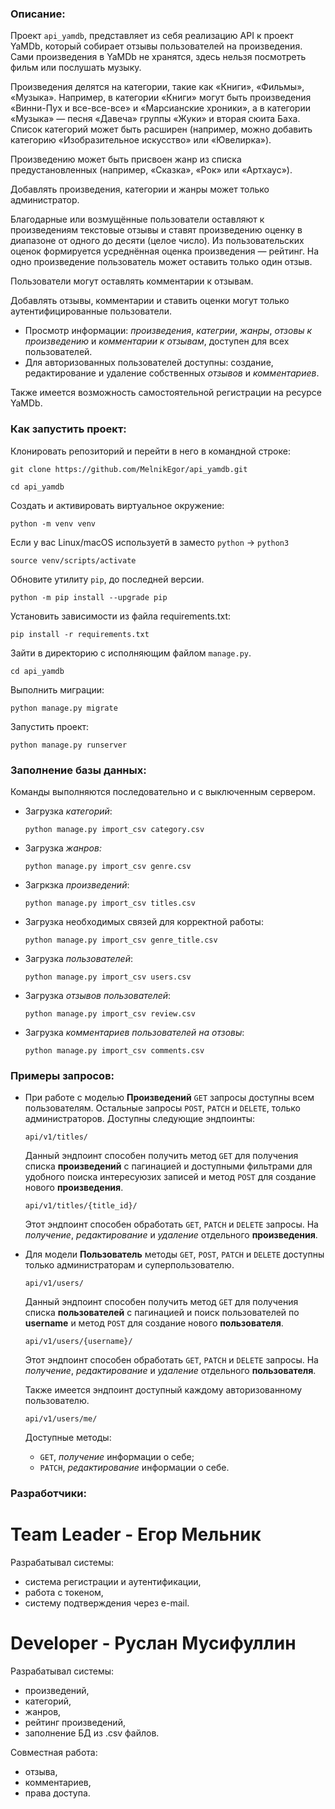 ### Описание:

Проект `api_yamdb`, представляет из себя реализацию API к проект YaMDb, который
собирает отзывы пользователей на произведения. Сами произведения в YaMDb не хранятся,
здесь нельзя посмотреть фильм или послушать музыку.

Произведения делятся на категории, такие как «Книги», «Фильмы», «Музыка».
Например, в категории «Книги» могут быть произведения «Винни-Пух и все-все-все»
и «Марсианские хроники», а в категории «Музыка» — песня «Давеча» группы «Жуки»
и вторая сюита Баха. Список категорий может быть расширен (например, можно добавить
категорию «Изобразительное искусство» или «Ювелирка»).

Произведению может быть присвоен жанр из списка предустановленных
(например, «Сказка», «Рок» или «Артхаус»).

Добавлять произведения, категории и жанры может только администратор.

Благодарные или возмущённые пользователи оставляют к произведениям текстовые отзывы
и ставят произведению оценку в диапазоне от одного до десяти (целое число).
Из пользовательских оценок формируется усреднённая оценка произведения — рейтинг.
На одно произведение пользователь может оставить только один отзыв.

Пользователи могут оставлять комментарии к отзывам.

Добавлять отзывы, комментарии и ставить оценки могут только аутентифицированные пользователи.

* Просмотр информации: _произведения_, _категрии_, _жанры_, _отзовы к произведению_
и _комментарии к отзывам_, доступен для всех пользователей.
* Для авторизованных пользователей доступны: 
    создание, редактирование и удаление собственных _отзывов_ и _комментариев_.

Также имеется возможность самостоятельной регистрации на ресурсе YaMDb.


### Как запустить проект:

Клонировать репозиторий и перейти в него в командной строке:

```
git clone https://github.com/MelnikEgor/api_yamdb.git
```

```
cd api_yamdb
```

Cоздать и активировать виртуальное окружение:

```
python -m venv venv
```
Если у вас Linux/macOS используетй в заместо `python` -> `python3`

```
source venv/scripts/activate
```

Обновите утилиту `pip`, до последней версии.

```
python -m pip install --upgrade pip
```

Установить зависимости из файла requirements.txt:

```
pip install -r requirements.txt
```
Зайти в директорию с исполняющим файлом `manage.py`.

```
cd api_yamdb
```

Выполнить миграции:

```
python manage.py migrate
```

Запустить проект:

```
python manage.py runserver
```


### Заполнение базы данных:

Команды выполняются последовательно и с выключенным сервером.

* Загрузка _категорий_:
    ```
    python manage.py import_csv category.csv
    ```

* Загрузка _жанров:_
    ```
    python manage.py import_csv genre.csv
    ```

* Загркзка _произведений_:
    ```
    python manage.py import_csv titles.csv
    ```

* Загрузка необходимых связей для корректной работы:
    ```
    python manage.py import_csv genre_title.csv
    ```

* Загрузка _пользователей_:
    ```
    python manage.py import_csv users.csv
    ```

* Загрузка _отзывов пользователей_:
    ```
    python manage.py import_csv review.csv
    ```

* Загрузка _комментариев пользователей на отзовы_:
    ```
    python manage.py import_csv comments.csv
    ```


### Примеры запросов:

* При работе с моделью __Произведений__ `GET` запросы доступны всем пользователям. Остальные запросы `POST`, `PATCH` и `DELETE`, только администраторов.
    Доступны следующие эндпоинты:

    ```
    api/v1/titles/
    ```

    Данный эндпоинт способен получить метод `GET` для получения списка __произведений__ с пагинацией и доступными фильтрами для удобного поиска интересуюзих записей и метод `POST` для создание нового __произведения__.


    ```
    api/v1/titles/{title_id}/
    ```

    Этот эндпоинт способен обработать `GET`, `PATCH` и `DELETE` запросы. На _получение_, _редактирование_ и _удаление_ отдельного __произведения__.


* Для модели __Пользователь__ методы `GET`, `POST`, `PATCH` и `DELETE` доступны только администраторам и суперпользователю.

    ```
    api/v1/users/
    ```

    Данный эндпоинт способен получить метод `GET` для получения списка __пользователей__ с пагинацией и поиск пользователей по __username__ и метод `POST` для создание нового __пользователя__.

    ```
    api/v1/users/{username}/
    ```

    Этот эндпоинт способен обработать `GET`, `PATCH` и `DELETE` запросы. На _получение_, _редактирование_ и _удаление_ отдельного __пользователя__.

    Также имеется эндпоинт доступный каждому авторизованному пользователю.

    ```
    api/v1/users/me/
    ```
    Доступные методы:
    - `GET`, _получение_ информации о себе;
    - `PATCH`, _редактирование_ информации о себе.

### Разработчики:

# Team Leader - Егор Мельник

Разрабатывал системы:

- система регистрации и аутентификации,
- работа с токеном,
- систему подтверждения через e-mail.

# Developer - Руслан Мусифуллин

Разрабатывал системы:

- произведений,
- категорий,
- жанров,
- рейтинг произведений,
- заполнение БД из .csv файлов.

Совместная работа:
- отзыва,
- комментариев,
- права доступа.
